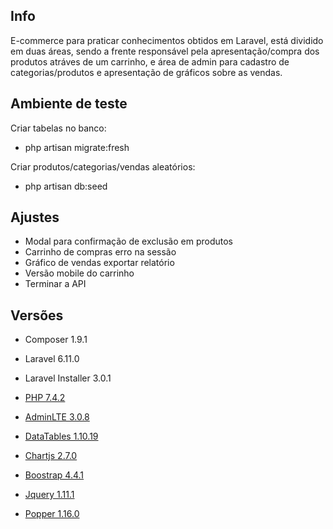 ## Info

E-commerce para praticar conhecimentos obtidos em Laravel, está dividido em duas áreas, sendo a frente responsável pela apresentação/compra dos produtos atráves de um carrinho, e área de admin para cadastro de categorias/produtos e apresentação de gráficos sobre as vendas.

## Ambiente de teste
Criar tabelas no banco:
- php artisan migrate:fresh

Criar produtos/categorias/vendas aleatórios:
- php artisan db:seed

## Ajustes

- Modal para confirmação de exclusão em produtos
- Carrinho de compras erro na sessão
- Gráfico de vendas exportar relatório
- Versão mobile do carrinho
- Terminar a API 

## Versões

- Composer 1.9.1
- Laravel 6.11.0
- Laravel Installer 3.0.1
- [PHP 7.4.2](https://windows.php.net/downloads/releases/php-7.4.2-nts-Win32-vc15-x64.zip)

- [AdminLTE 3.0.8](https://github.com/jeroennoten/Laravel-AdminLTE)
- [DataTables 1.10.19](https://cdn.datatables.net/1.10.19/js/jquery.dataTables.min.js)
- [Chartjs 2.7.0](https://cdnjs.cloudflare.com/ajax/libs/Chart.js/2.7.0/Chart.bundle.min.js)

- [Boostrap 4.4.1](https://stackpath.bootstrapcdn.com/bootstrap/4.4.1/js/bootstrap.min.js)
- [Jquery 1.11.1](https://code.jquery.com/jquery.min.js)
- [Popper 1.16.0](https://cdn.jsdelivr.net/npm/popper.js@1.16.0/dist/umd/popper.min.js)
